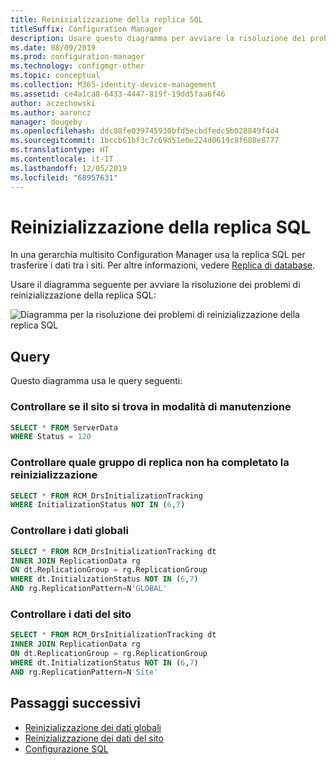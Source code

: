```yaml
---
title: Reinizializzazione della replica SQL
titleSuffix: Configuration Manager
description: Usare questo diagramma per avviare la risoluzione dei problemi di reinizializzazione della replica SQL tra siti di Configuration Manager
ms.date: 08/09/2019
ms.prod: configuration-manager
ms.technology: configmgr-other
ms.topic: conceptual
ms.collection: M365-identity-device-management
ms.assetid: ce4a1ca8-6433-4447-819f-19dd5faa6f46
author: aczechowski
ms.author: aaroncz
manager: dougeby
ms.openlocfilehash: ddc80fe039745930bfd5ecbdfedc5b028849f4d4
ms.sourcegitcommit: 1bccb61bf3c7c69d51e0e224d0619c8f608e8777
ms.translationtype: HT
ms.contentlocale: it-IT
ms.lasthandoff: 12/05/2019
ms.locfileid: "68957631"
---
```

# <a name="sql-replication-reinit"></a>Reinizializzazione della replica SQL

In una gerarchia multisito Configuration Manager usa la replica SQL per trasferire i dati tra i siti. Per altre informazioni, vedere [Replica di database](/sccm/core/plan-design/hierarchy/database-replication).

Usare il diagramma seguente per avviare la risoluzione dei problemi di reinizializzazione della replica SQL:

![Diagramma per la risoluzione dei problemi di reinizializzazione della replica SQL](media/sql-replication-reinit.svg)

## <a name="queries"></a>Query

Questo diagramma usa le query seguenti:

### <a name="check-if-site-is-in-maintenance-mode"></a>Controllare se il sito si trova in modalità di manutenzione

```sql
SELECT * FROM ServerData
WHERE Status = 120
```

### <a name="check-which-replication-group-hasnt-completed-reinit"></a>Controllare quale gruppo di replica non ha completato la reinizializzazione

```sql
SELECT * FROM RCM_DrsInitializationTracking
WHERE InitializationStatus NOT IN (6,7)
```

### <a name="check-global-data"></a>Controllare i dati globali

```sql
SELECT * FROM RCM_DrsInitializationTracking dt
INNER JOIN ReplicationData rg
ON dt.ReplicationGroup = rg.ReplicationGroup
WHERE dt.InitializationStatus NOT IN (6,7)
AND rg.ReplicationPattern=N'GLOBAL'
```

### <a name="check-site-data"></a>Controllare i dati del sito

```sql
SELECT * FROM RCM_DrsInitializationTracking dt
INNER JOIN ReplicationData rg
ON dt.ReplicationGroup = rg.ReplicationGroup
WHERE dt.InitializationStatus NOT IN (6,7)
AND rg.ReplicationPattern=N'Site'
```

## <a name="next-steps"></a>Passaggi successivi

- [Reinizializzazione dei dati globali](/sccm/core/servers/manage/replication/global-data-reinit)
- [Reinizializzazione dei dati del sito](/sccm/core/servers/manage/replication/site-data-reinit)
- [Configurazione SQL](/sccm/core/servers/manage/replication/sql-configuration)
